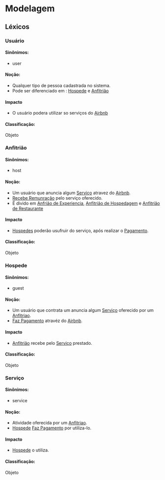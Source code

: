 # Modelagem

## Léxicos
### Usuário <a name="USUARIO"></a>
#### Sinônimos:
- user
#### Noção:
- Qualquer tipo de pessoa cadastrada no sistema.
- Pode ser diferenciado em : [Hospede](#HOSPEDE) e [Anfitrião](#ANFITRIAO)
#### Impacto
- O usuário podera utilizar so serviços do [Airbnb](#AIRBNB)
#### Classificação:
Objeto

### Anfitrião <a name="ANFITRIAO"></a>
#### Sinônimos:
- host
#### Noção:
- Um usuário que anuncia algum [Serviço](#SERVICO) atravez do [Airbnb](#AIRBNB).
- [Recebe Remunração](#REMUNERACAO) pelo serviço oferecido.
- É divido em [Anfrião de Experiencia](lex_experiencia.md#ANFITRIAO-EXPERIENCIA), [Anfitrião de Hospedagem](lex_experiencia.md#ANFITRIAO-HOSPEDE) e [Anfitrião de Restaurante](lex_experiencia.md#ANFITRIAO-RESTAURANTE)
#### Impacto
- [Hospedes](#HOSPEDE) poderão usufruir do serviço, após realizar o [Pagamento](#PAGAMENTO).
#### Classificação:
Objeto

### Hospede <a name="HOSPEDE"></a>
#### Sinônimos:
- guest
#### Noção:
- Um usuário que contrata um anuncia algum [Serviço](#SERVICO) oferecido por um [Anfitriao](#ANFITRIAO).
- [Faz Pagamento](#PAGAMENTO) atravéz do  [Airbnb](#AIRBNB).
#### Impacto
- [Anfitrião](#ANFITRIAO) recebe pelo [Serviço](#SERVICO) prestado.
#### Classificação:
Objeto

### Serviço <a name="SERVICO"></a>
#### Sinônimos:
- service
#### Noção:
- Atividade oferecida por um [Anfitriao](#ANFITRIAO).
- [Hospede](#HOSPEDE) [Faz Pagamento](#PAGAMENTO) por utiliza-lo.
#### Impacto
- [Hospede](#HOSPEDE) o utiliza.  
#### Classificação:
Objeto
